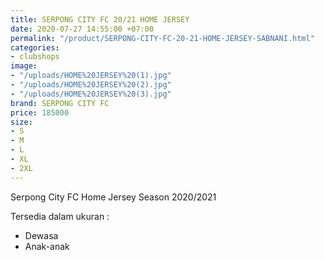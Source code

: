 ```yaml
---
title: SERPONG CITY FC 20/21 HOME JERSEY
date: 2020-07-27 14:55:00 +07:00
permalink: "/product/SERPONG-CITY-FC-20-21-HOME-JERSEY-SABNANI.html"
categories:
- clubshops
image:
- "/uploads/HOME%20JERSEY%20(1).jpg"
- "/uploads/HOME%20JERSEY%20(2).jpg"
- "/uploads/HOME%20JERSEY%20(3).jpg"
brand: SERPONG CITY FC
price: 185000
size:
- S
- M
- L
- XL
- 2XL
---
```


Serpong City FC 
Home Jersey Season 2020/2021

Tersedia dalam ukuran :
- Dewasa
- Anak-anak